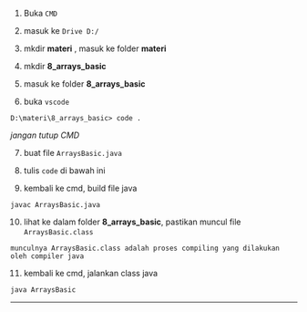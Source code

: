 1. Buka `CMD`

2. masuk ke `Drive D:/`

3. mkdir __materi__ , masuk ke folder __materi__

4. mkdir **8_arrays_basic**

5. masuk ke folder **8_arrays_basic**

6. buka `vscode`
>
    D:\materi\8_arrays_basic> code .

 *jangan tutup CMD*

7. buat file `ArraysBasic.java`

8. tulis `code` di bawah ini

<script src="https://gist.github.com/nandadidudedo92/d9e55e3251113e80ce142f1b52c1be53.js"></script>

9. kembali ke cmd, build file java
>
    javac ArraysBasic.java

10. lihat ke dalam folder **8_arrays_basic**, pastikan muncul file `ArraysBasic.class`
>
    munculnya ArraysBasic.class adalah proses compiling yang dilakukan oleh compiler java

11. kembali ke cmd, jalankan class java
>
    java ArraysBasic


___


